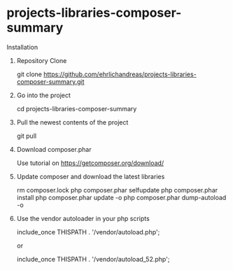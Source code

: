 projects-libraries-composer-summary
===================================

Installation

1) Repository Clone

	git clone https://github.com/ehrlichandreas/projects-libraries-composer-summary.git
	
2) Go into the project

	cd projects-libraries-composer-summary
	
3) Pull the newest contents of the project

	git pull

4) Download composer.phar

	Use tutorial on https://getcomposer.org/download/

5) Update composer and download the latest libraries

	rm composer.lock
	php composer.phar selfupdate
	php composer.phar install
	php composer.phar update -o
	php composer.phar dump-autoload -o

6) Use the vendor autoloader in your php scripts

	include_once THISPATH . '/vendor/autoload.php';
	
    or
	
	include_once THISPATH . '/vendor/autoload_52.php';
